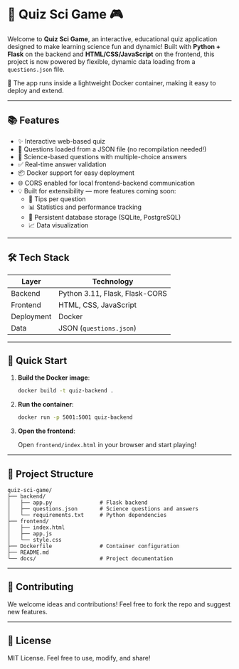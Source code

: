 # 🧪 Quiz Sci Game 🎮

Welcome to **Quiz Sci Game**, an interactive, educational quiz application designed to make learning science fun and dynamic! Built with **Python + Flask** on the backend and **HTML/CSS/JavaScript** on the frontend, this project is now powered by flexible, dynamic data loading from a `questions.json` file.

🚀 The app runs inside a lightweight Docker container, making it easy to deploy and extend.

---

## 📚 Features

- ✨ Interactive web-based quiz  
- 📄 Questions loaded from a JSON file (no recompilation needed!)  
- 🧠 Science-based questions with multiple-choice answers  
- ✅ Real-time answer validation  
- 📦 Docker support for easy deployment  
- 🌐 CORS enabled for local frontend-backend communication  
- 💡 Built for extensibility — more features coming soon:
  - 🧩 Tips per question
  - 📊 Statistics and performance tracking
  - 📁 Persistent database storage (SQLite, PostgreSQL)
  - 📈 Data visualization

---

## 🛠️ Tech Stack

| Layer      | Technology                     |
|------------|--------------------------------|
| Backend    | Python 3.11, Flask, Flask-CORS |
| Frontend   | HTML, CSS, JavaScript          |
| Deployment | Docker                         |
| Data       | JSON (`questions.json`)        |

---

## 🚀 Quick Start

1. **Build the Docker image**:

   ```bash
   docker build -t quiz-backend .
   ```

2. **Run the container**:

   ```bash
   docker run -p 5001:5001 quiz-backend
   ```

3. **Open the frontend**:

   Open `frontend/index.html` in your browser and start playing!

---

## 📂 Project Structure

```
quiz-sci-game/
├── backend/
│   ├── app.py               # Flask backend
│   ├── questions.json       # Science questions and answers
│   └── requirements.txt     # Python dependencies
├── frontend/
│   ├── index.html
│   ├── app.js
│   └── style.css
├── Dockerfile               # Container configuration
├── README.md
└── docs/                    # Project documentation
```

---

## 🤝 Contributing

We welcome ideas and contributions! Feel free to fork the repo and suggest new features.

---

## 📜 License

MIT License. Feel free to use, modify, and share!